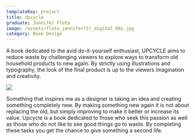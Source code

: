 ```yaml
---
templateKey: project
title: Upcycle
graduate: Jennifer Floto
image: /assets/floto_jennifer(5)_digital_002.jpg
category: Book Design
---
```

A book dedicated to the avid do-it-yourself enthusiast, UPCYCLE aims to reduce waste by challenging viewers to explore ways to transform old household products to new again. By strictly using illustrations and typography, the look of the final product is up to the viewers imagination and creativity.

![](/assets/_p0i5146.jpg)

Something that inspires me as a designer is taking an idea and creating something completely new. By making something new again it is not about replacing the old, but simply improving to make it better or increase its value. Upcycle is a book dedicated to those who seek this passion as well as those who do not like to see good things go to waste. By completing these tasks you get the chance to give something a second life.
